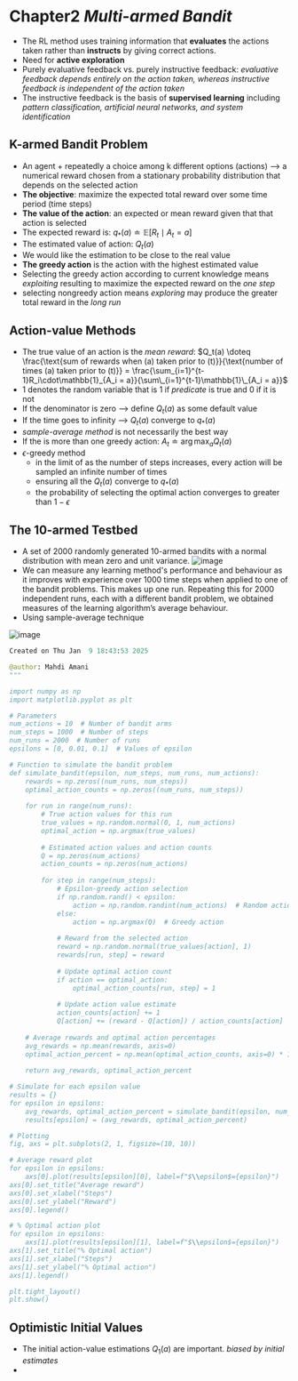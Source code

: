 # Chapter2 _Multi-armed Bandit_
- The RL method uses training information that **evaluates** the actions taken rather than **instructs** by giving correct actions.
- Need for **active exploration**
- Purely evaluative feedback vs. purely instructive feedback: _evaluative feedback depends entirely on the action taken, whereas instructive feedback is independent of the action taken_
- The instructive feedback is the basis of **supervised learning** including _pattern classification, artificial neural networks, and system identification_

## K-armed Bandit Problem
- An agent + repeatedly a choice among k different options (actions) --> a numerical reward chosen from a stationary probability distribution that depends on the selected action
- **The objective**: maximize the expected total reward over some time period (time steps)
- **The value of the action**: an expected or mean reward given that that action is selected
- The expected reward is: $q_*(a) \doteq \mathbb{E}[R_t \mid A_t = a]$
- The estimated value of action: $Q_t(a)$
- We would like the estimation to be close to the real value
- **The greedy action** is the action with the highest estimated value
- Selecting the greedy action according to current knowledge means _exploiting_ resulting to maximize the expected reward on the _one step_
- selecting nongreedy action means _exploring_ may produce the greater total reward in the _long run_

## Action-value Methods
- The true value of an action is the _mean reward_:
$Q_t(a) \doteq \frac{\text{sum of rewards when (a) taken prior to (t)}}{\text{number of times (a) taken prior to (t)}} = \frac{\sum_{i=1}^{t-1}R_i\cdot\mathbb{1}_{A_i = a}}{\sum\_{i=1}^{t-1}\mathbb{1}\_{A_i = a}}$
- 1 denotes the random variable that is 1 if _predicate_ is true and 0 if it is not
- If the denominator is zero --> define $Q_t(a)$ as some default value
- If the time goes to infinity --> $Q_t(a)$ converge to $q_*(a)$
- _sample-average method_ is not necessarily the best way
- If the is more than one greedy action: $A_t \doteq \arg\max_a Q_t(a)$
- $\epsilon$-greedy method
  - in the limit of as the number of steps increases, every action will be sampled an infinite number of times
  - ensuring all the $Q_t(a)$ converge to $q_*(a)$
  - the probability of selecting the optimal action converges to greater than $1-\epsilon$

## The 10-armed Testbed
- A set of 2000 randomly generated 10-armed bandits with a normal distribution with mean zero and unit variance.
![image](https://github.com/user-attachments/assets/c9edf1b7-a0b8-450c-9ad2-501ed1e631a8)
- We can measure any learning method's performance and behaviour as it improves with experience over 1000 time steps when applied to one of the bandit problems. This makes up one run. Repeating this for 2000 independent runs, each with a different bandit problem, we obtained measures of the learning algorithm’s average behaviour.
- Using sample-average technique

![image](https://github.com/user-attachments/assets/2de03446-d659-4ccb-a0f9-8d98a4a1ac07)

```python
Created on Thu Jan  9 18:43:53 2025

@author: Mahdi Amani
"""

import numpy as np
import matplotlib.pyplot as plt

# Parameters
num_actions = 10  # Number of bandit arms
num_steps = 1000  # Number of steps
num_runs = 2000  # Number of runs
epsilons = [0, 0.01, 0.1]  # Values of epsilon

# Function to simulate the bandit problem
def simulate_bandit(epsilon, num_steps, num_runs, num_actions):
    rewards = np.zeros((num_runs, num_steps))
    optimal_action_counts = np.zeros((num_runs, num_steps))
    
    for run in range(num_runs):
        # True action values for this run
        true_values = np.random.normal(0, 1, num_actions)
        optimal_action = np.argmax(true_values)
        
        # Estimated action values and action counts
        Q = np.zeros(num_actions)
        action_counts = np.zeros(num_actions)
        
        for step in range(num_steps):
            # Epsilon-greedy action selection
            if np.random.rand() < epsilon:
                action = np.random.randint(num_actions)  # Random action
            else:
                action = np.argmax(Q)  # Greedy action
            
            # Reward from the selected action
            reward = np.random.normal(true_values[action], 1)
            rewards[run, step] = reward
            
            # Update optimal action count
            if action == optimal_action:
                optimal_action_counts[run, step] = 1
            
            # Update action value estimate
            action_counts[action] += 1
            Q[action] += (reward - Q[action]) / action_counts[action]
    
    # Average rewards and optimal action percentages
    avg_rewards = np.mean(rewards, axis=0)
    optimal_action_percent = np.mean(optimal_action_counts, axis=0) * 100
    
    return avg_rewards, optimal_action_percent

# Simulate for each epsilon value
results = {}
for epsilon in epsilons:
    avg_rewards, optimal_action_percent = simulate_bandit(epsilon, num_steps, num_runs, num_actions)
    results[epsilon] = (avg_rewards, optimal_action_percent)

# Plotting
fig, axs = plt.subplots(2, 1, figsize=(10, 10))

# Average reward plot
for epsilon in epsilons:
    axs[0].plot(results[epsilon][0], label=f"$\\epsilon$={epsilon}")
axs[0].set_title("Average reward")
axs[0].set_xlabel("Steps")
axs[0].set_ylabel("Reward")
axs[0].legend()

# % Optimal action plot
for epsilon in epsilons:
    axs[1].plot(results[epsilon][1], label=f"$\\epsilon$={epsilon}")
axs[1].set_title("% Optimal action")
axs[1].set_xlabel("Steps")
axs[1].set_ylabel("% Optimal action")
axs[1].legend()

plt.tight_layout()
plt.show()

```


## Optimistic Initial Values
- The initial action-value estimations $Q_1(a)$ are important. _biased by initial estimates_
- 
